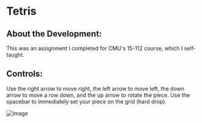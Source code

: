 # Tetris

## About the Development: 
This was an assignment I completed for CMU's 15-112 course, which I self-taught.

## Controls: 
Use the right arrow to move right, the left arrow to move left, the down arrow to move a row down, and the up arrow to rotate the piece. Use the spacebar to immediately set your piece on the grid (hard drop). 

![image](https://github.com/matandon/tetris-hw7/assets/115041077/4767a6ea-9c6b-4357-9535-75e1a4812cb1)
